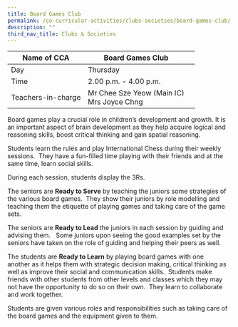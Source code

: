 ```yaml
---
title: Board Games Club
permalink: /co-curricular-activities/clubs-societies/board-games-club/
description: ""
third_nav_title: Clubs & Societies
---
```

|Name of CCA|Board Games Club|  |
| -------- | ------- | --------------- |
|Day | Thursday | 
| Time |2.00 p.m. - 4.00 p.m. 
|Teachers-in-charge |Mr Chee Sze Yeow (Main IC)<br>Mrs Joyce Chng

<p style="box-sizing: inherit; font-size: 1em;">Board games play a crucial role in children’s development and growth. It is an important aspect of brain development as they help acquire logical and reasoning skills, boost critical thinking and gain spatial reasoning.
    
Students learn the rules and play International Chess during their weekly sessions.  They have a fun-filled time playing with their friends and at the same time, learn social skills.
    
During each session, students display the 3Rs.
    
The seniors are **Ready to Serve** by teaching the juniors some strategies of the various board games.  They show their juniors by role modelling and teaching them the etiquette of playing games and taking care of the game sets.
    
The seniors are **Ready to Lead** the juniors in each session by guiding and advising them.   Some juniors upon seeing the good examples set by the seniors have taken on the role of guiding and helping their peers as well.
    
The students are **Ready to Learn** by playing board games with one another as it helps them with strategic decision making, critical thinking as well as improve their social and communication skills.  Students make friends with other students from other levels and classes which they may not have the opportunity to do so on their own.  They learn to collaborate and work together.
    
Students are given various roles and responsibilities such as taking care of the board games and the equipment given to them.</p>